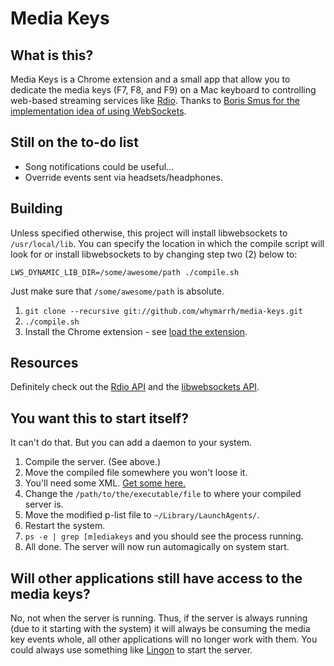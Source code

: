 Media Keys
==========

What is this?
-------------

Media Keys is a Chrome extension and a small app that allow you to dedicate the media keys (F7, F8, and F9) on a Mac keyboard to controlling web-based streaming services like [Rdio](http://rdio.com). Thanks to [Boris Smus for the implementation idea of using WebSockets](http://smus.com/chrome-media-keys-revisited/).

Still on the to-do list
-----------------------

* Song notifications could be useful...
* Override events sent via headsets/headphones.

Building
--------

Unless specified otherwise, this project will install libwebsockets to `/usr/local/lib`. You can specify the location in which the compile script will look for or install libwebsockets to by changing step two (2) below to:

    LWS_DYNAMIC_LIB_DIR=/some/awesome/path ./compile.sh

Just make sure that `/some/awesome/path` is absolute.

1. `git clone --recursive git://github.com/whymarrh/media-keys.git`
2. `./compile.sh`
3. Install the Chrome extension - see [load the extension](http://developer.chrome.com/extensions/getstarted.html#unpacked).

Resources
---------

Definitely check out the [Rdio API](http://developer.rdio.com/docs/Web_Playback_API) and the [libwebsockets API](http://libwebsockets.org/libwebsockets-api-doc.html).

You want this to start itself?
------------------------------

It can't do that. But you can add a daemon to your system.

1. Compile the server. (See above.)
2. Move the compiled file somewhere you won't loose it.
3. You'll need some XML. [Get some here.](https://gist.github.com/whymarrh/4965481)
4. Change the `/path/to/the/executable/file` to where your compiled server is.
5. Move the modified p-list file to `~/Library/LaunchAgents/`.
6. Restart the system.
7. `ps -e | grep [m]ediakeys` and you should see the process running.
8. All done. The server will now run automagically on system start.

Will other applications still have access to the media keys?
------------------------------------------------------------

No, not when the server is running. Thus, if the server is always running (due to it starting with the system) it will always be consuming the media key events whole, all other applications will no longer work with them. You could always use something like [Lingon](http://www.peterborgapps.com/lingon/) to start the server.
